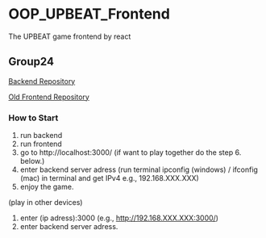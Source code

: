# OOP_UPBEAT_Frontend
The UPBEAT game frontend by react

## Group24

[Backend Repository](https://github.com/JameSs-66/OOP_UPBEAT_Backend)

[Old Frontend Repository](https://github.com/Unlxii/UPBEAT_Frontend)

### How to Start
1. run backend
2. run frontend
3. go to http://localhost:3000/ (if want to play together do the step 6. below.)
4. enter backend server adress (run terminal ipconfig (windows) / ifconfig (mac) in terminal and get IPv4 e.g., 192.168.XXX.XXX)
5. enjoy the game.
   
(play in other devices)
1. enter (ip adress):3000 (e.g., http://192.168.XXX.XXX:3000/)
2. enter backend server adress. 



